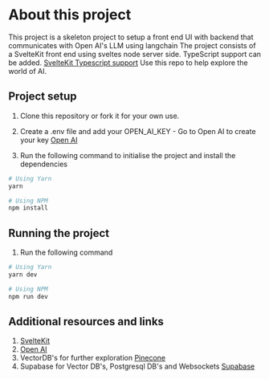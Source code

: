 # About this project

This project is a skeleton project to setup a front end UI with backend that communicates with Open AI's LLM using langchain
The project consists of a SvelteKit front end using sveltes node server side.
TypeScript support can be added. [SvelteKit Typescript support](https://kit.svelte.dev/docs/packaging#typescript)
Use this repo to help explore the world of AI.

## Project setup

1. Clone this repository or fork it for your own use.
2. Create a .env file and add your OPEN_AI_KEY - Go to Open AI to create your key [Open AI](https://openai.com/blog/openai-api)

2.  Run the following command to initialise the project and install the dependencies

```bash
# Using Yarn
yarn

# Using NPM
npm install
```

## Running the project

1. Run the following command

```bash
# Using Yarn
yarn dev

# Using NPM
npm run dev
```

## Additional resources and links

1. [SvelteKit](https://kit.svelte.dev/)
2. [Open AI](https://openai.com/blog/openai-api)
3. VectorDB's for further exploration [Pinecone](https://www.pinecone.io/)
4. Supabase for Vector DB's, Postgresql DB's and Websockets [Supabase](https://supabase.com/)

